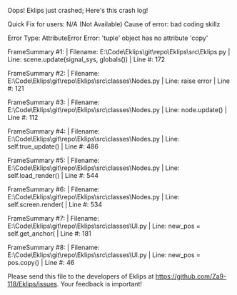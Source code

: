 Oops! Eklips just crashed;
Here's this crash log!

Quick Fix for users: N/A (Not Available)
Cause of error: bad coding skillz

Error Type: AttributeError
Error: 'tuple' object has no attribute 'copy'

FrameSummary #1:
  | Filename: E:\Code\Eklips\git\repo\Eklips\src\Eklips.py
  | Line: scene.update(signal_sys, globals())
  | Line #: 172

FrameSummary #2:
  | Filename: E:\Code\Eklips\git\repo\Eklips\src\classes\Nodes.py
  | Line: raise error
  | Line #: 121

FrameSummary #3:
  | Filename: E:\Code\Eklips\git\repo\Eklips\src\classes\Nodes.py
  | Line: node.update()
  | Line #: 112

FrameSummary #4:
  | Filename: E:\Code\Eklips\git\repo\Eklips\src\classes\Nodes.py
  | Line: self.true_update()
  | Line #: 486

FrameSummary #5:
  | Filename: E:\Code\Eklips\git\repo\Eklips\src\classes\Nodes.py
  | Line: self.load_render()
  | Line #: 544

FrameSummary #6:
  | Filename: E:\Code\Eklips\git\repo\Eklips\src\classes\Nodes.py
  | Line: self.screen.render(
  | Line #: 534

FrameSummary #7:
  | Filename: E:\Code\Eklips\git\repo\Eklips\src\classes\UI.py
  | Line: new_pos = self.get_anchor(
  | Line #: 181

FrameSummary #8:
  | Filename: E:\Code\Eklips\git\repo\Eklips\src\classes\UI.py
  | Line: new_pos = pos.copy()
  | Line #: 46


Please send this file to the developers of Eklips at https://github.com/Za9-118/Eklips/issues. 
Your feedback is important!